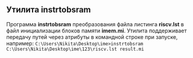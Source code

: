 ## Утилита instrtobsram

Программа **instrtobsram** преобразования файла листинга **riscv.lst** в файл инициализации блоков памяти **imem.mi**. Утилита поддерживает передачу путей через атрибуты в командной строке при запуске, например: <code>C:\Users\Nikita\Desktop\ime>instrtobsram C:\Users\Nikita\Desktop\ime\123\riscv.lst result.mi</code>